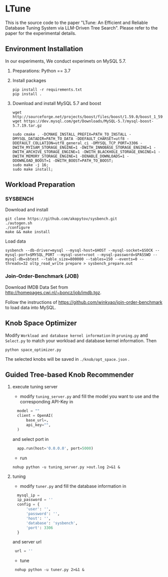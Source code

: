 # LTune
This is the source code to the paper "LTune: An Efficient and Reliable Database Tuning System via LLM-Driven Tree Search". Please refer to the paper for the experimental details.


## Environment Installation

In our experiments,  We conduct experimets on MySQL 5.7.

1. Preparations: Python == 3.7

2. Install packages

   ```shell
   pip install -r requirements.txt
   pip install .
   ```

3. Download and install MySQL 5.7 and boost

   ```shell
   wget http://sourceforge.net/projects/boost/files/boost/1.59.0/boost_1_59_0.tar.gz
   wget https://dev.mysql.com/get/Downloads/MySQL-5.7/mysql-boost-5.7.19.tar.gz
   
   sudo cmake . -DCMAKE_INSTALL_PREFIX=PATH_TO_INSTALL -DMYSQL_DATADIR=PATH_TO_DATA -DDEFAULT_CHARSET=utf8 -DDEFAULT_COLLATION=utf8_general_ci -DMYSQL_TCP_PORT=3306 -DWITH_MYISAM_STORAGE_ENGINE=1 -DWITH_INNOBASE_STORAGE_ENGINE=1 -DWITH_ARCHIVE_STORAGE_ENGINE=1 -DWITH_BLACKHOLE_STORAGE_ENGINE=1 -DWITH_MEMORY_STORAGE_ENGINE=1 -DENABLE_DOWNLOADS=1 -DDOWNLOAD_BOOST=1 -DWITH_BOOST=PATH_TO_BOOST;
   sudo make -j 16;
   sudo make install;
   ```



## Workload Preparation 

### SYSBENCH

Download and install

```shell
git clone https://github.com/akopytov/sysbench.git
./autogen.sh
./configure
make && make install
```

Load data

```shell
sysbench --db-driver=mysql --mysql-host=$HOST --mysql-socket=$SOCK --mysql-port=$MYSQL_PORT --mysql-user=root --mysql-password=$PASSWD --mysql-db=sbtest --table_size=800000 --tables=150 --events=0 --threads=32 oltp_read_write prepare > sysbench_prepare.out
```

### Join-Order-Benchmark (JOB)

Download IMDB Data Set from http://homepages.cwi.nl/~boncz/job/imdb.tgz.

Follow the instructions of https://github.com/winkyao/join-order-benchmark to load data into MySQL.

## Knob Space Optimizer

Modify  `Workload and database kernel information` in `pruning.py` and `Select.py` to match your workload and database kernel information. Then

```shell
python space_optimizer.py
```

The selected knobs will be saved in `./knob/opt_space.json` .

## Guided Tree-based Knob Recommender

1. execute tuning server
    - modify   `tuning_server.py` and fill the model you want to use and the corresponding API-Key in
    ```python
      model = ""
      client = OpenAI(
          base_url=,
          api_key="",
      )
    ```
    and select port in 
    ```python
      app.run(host='0.0.0.0', port=5000)
    ```
    
   - run
    ```shell
    nohup python -u tuning_server.py >out.log 2>&1 &
    ```

2. tuning
   - modify   `tuner.py` and fill the database information in 
    ```python
      mysql_ip = 
      ip_password = ''
      config = {
          'user': '',      
          'password': '',   
          'host': '',           
          'database': 'sysbench',   
          'port': 3306
      }
    ```
    and server url 
    ```python
     url = ''
    ```
   - tune
   ```shell
    nohup python -u tuner.py 2>&1 &
   ```